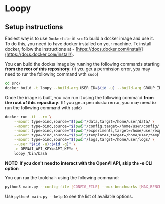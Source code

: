 # Loopy

## Setup instructions

Easiest way is to use `Dockerfile` in `src` to build a docker image and use it.
To do this, you need to have docker installed on your machine. To install docker, follow the instructions at - [https://docs.docker.com/install/](https://docs.docker.com/install/).

You can build the docker image by running the following commands starting **from the root of this repository**:
(If you get a permission error, you may need to run the following command with `sudo`)

```bash
cd src/
docker build -t loopy --build-arg USER_ID=$(id -u) --build-arg GROUP_ID=$(id -g) .
```

Once the image is built, you can run it using the following command **from the root of this repository**:
(If you get a permission error, you may need to run the following command with `sudo`)

```bash
docker run -it --rm \
    --mount type=bind,source="$(pwd)"/data,target=/home/user/data/ \
    --mount type=bind,source="$(pwd)"/config,target=/home/user/config/ \
    --mount type=bind,source="$(pwd)"/experiments,target=/home/user/experiments/ \
    --mount type=bind,source="$(pwd)"/templates,target=/home/user/templates/ \
    --mount type=bind,source="$(pwd)"/logs,target=/home/user/logs/ \
    --user "$(id -u):$(id -g)" \
    -e OPENAI_API_KEY=<API_KEY> \
    loopy /bin/bash
```

**NOTE: If you don't need to interact with the OpenAI API, skip the -e CLI option**

You can run the toolchain using the following command:

```bash
python3 main.py --config-file [CONFIG_FILE] --max-benchmarks [MAX_BENCHMARKS] [OPTIONS]
```

Use `python3 main.py --help` to see the list of available options.
